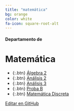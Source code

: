 ```yaml
---
title: "matemática"
bg: orange
color: white
fa-icon: square-root-alt
---
```

#### Departamento de
# Matemática

<!---
No poner los links de t.joinchat directamente,
usar https://www.protectyourlinks.com/ para obtener
un link corto protegido por captcha
-->

* {:.btn}  [Álgebra 2](https://www.proyl.com/5xv2CQ8Vh)
* {:.btn}  [Análisis 2](https://www.proyl.com/5DK6J5lye)
* {:.btn}  [Análisis 3](https://www.proyl.com/N8SjgS7u2)
* {:.btn}  [Proba B](https://www.proyl.com/e2D7JWom8)
* {:.btn}  [Matemática Discreta](https://www.proyl.com/l0II37nIo)

<span class="editongithub">
	<a href="{{site.github.repository_url}}/blob/master/{{page.path}}">
		<i class="fas fa-pen"></i> Editar en GitHub
	</a>
</span>
